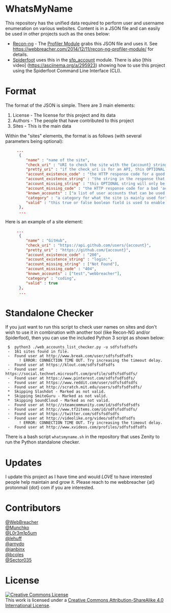# WhatsMyName
This repository has the unified data required to perform user and username enumeration on various websites. Content is in a JSON file and can easily be used in other projects such as the ones below:
* [Recon-ng](https://bitbucket.org/LaNMaSteR53/recon-ng) - The [Profiler Module](https://bitbucket.org/LaNMaSteR53/recon-ng/src/7723096ce2301092906838ef73564e7907886748/modules/recon/profiles-profiles/profiler.py?at=master&fileviewer=file-view-default) grabs this JSON file and uses it. See https://webbreacher.com/2014/12/11/recon-ng-profiler-module/ for details.
* [Spiderfoot](https://github.com/smicallef/spiderfoot) uses this in the [sfp_account](https://github.com/smicallef/spiderfoot/blob/master/modules/sfp_accounts.py) module. There is also [this video] (https://asciinema.org/a/295923) showing how to use this project using the Spiderfoot Command Line Interface (CLI).


# Format
The format of the JSON is simple. There are 3 main elements:

1. License - The license for this project and its data
2. Authors - The people that have contributed to this project
3. Sites - This is the main data

Within the "sites" elements, the format is as follows (with several parameters being optional):

```json
     ...
      {
         "name" : "name of the site",
         "check_uri" : "URI to check the site with the {account} string replaced by a username",
         "pretty_uri" : "if the check_uri is for an API, this OPTIONAL element can show a human-readable page",
         "account_existence_code" : "the HTTP response code for a good 'account is there' response",
         "account_existence_string" : "the string in the response that we look for for a good response",
         "account_missing_string" : "this OPTIONAL string will only be in the response if there is no account found ",
         "account_missing_code" : "the HTTP response code for a bad 'account is not there' response",
         "known_accounts" : ["a list of user accounts that can be used to test","for user enumeration"],
         "category" : "a category for what the site is mainly used for",
         "valid" : "this true or false boolean field is used to enable or disable this site element"
      },
      ...
```

Here is an example of a site element:

```json
     ...
      {
         "name" : "GitHub",
         "check_uri" : "https://api.github.com/users/{account}",
         "pretty_uri" : "https://github.com/{account}",
         "account_existence_code" : "200",
         "account_existence_string" : "login:",
         "account_missing_string" : ["Not Found"],
         "account_missing_code" : "404",
         "known_accounts" : ["test","webbreacher"],
         "category" : "coding",
         "valid" : true
      },
      ...
```

# Standalone Checker
If you just want to run this script to check user names on sites and don't wish to use it in combination with another tool (like Recon-NG and/or Spiderfoot), then you can use the included Python 3 script as shown below:

```
 $  python3 ./web_accounts_list_checker.py -u sdfsfsdfsdfs
 -  161 sites found in file.
 -  Found user at http://www.break.com/user/sdfsfsdfsdfs
      ! ERROR: CONNECTION TIME OUT. Try increasing the timeout delay.
 -  Found user at https://klout.com/sdfsfsdfsdfs
 -  Found user at https://social.technet.microsoft.com/profile/sdfsfsdfsdfs/
 -  Found user at https://www.pinterest.com/sdfsfsdfsdfs/
 -  Found user at https://www.reddit.com/user/sdfsfsdfsdfs
 -  Found user at http://scratch.mit.edu/users/sdfsfsdfsdfs/
 *  Skipping Slashdot - Marked as not valid.
 *  Skipping SmiteGuru - Marked as not valid.
 *  Skipping SoundCloud - Marked as not valid.
 -  Found user at http://steamcommunity.com/id/sdfsfsdfsdfs
 -  Found user at http://www.tf2items.com/id/sdfsfsdfsdfs/
 -  Found user at https://twitter.com/sdfsfsdfsdfs
 -  Found user at http://videolike.org/video/sdfsfsdfsdfs
      ! ERROR: CONNECTION TIME OUT. Try increasing the timeout delay.
 -  Found user at http://www.xvideos.com/profiles/sdfsfsdfsdfs
```

There is a bash script `whatsmyname.sh` in the repository that uses Zenity to run the Python standalone checker.

# Updates
I update this project as I have time and would *LOVE* to have interested people help maintain and grow it. Please reach to me webbreacher {at} protonmail {dot} com if you are interested.

# Contributors
[@WebBreacher](https://github.com/WebBreacher/)<br>
[@Munchko](https://github.com/Munchko/)<br>
[@L0r3m1p5um](https://github.com/L0r3m1p5um/)<br>
[@lehuff](https://github.com/lehuff/)<br>
[@arnydo](https://github.com/arnydo)<br>
[@janbinx](https://github.com/janbinx/)<br>
[@bcoles](https://github.com/bcoles)<br>
[@Sector035](https://github.com/sector035/)<br>

# License
<a rel="license" href="http://creativecommons.org/licenses/by-sa/4.0/"><img alt="Creative Commons License" style="border-width:0" src="https://i.creativecommons.org/l/by-sa/4.0/88x31.png" /></a><br />This work is licensed under a <a rel="license" href="http://creativecommons.org/licenses/by-sa/4.0/">Creative Commons Attribution-ShareAlike 4.0 International License</a>.
